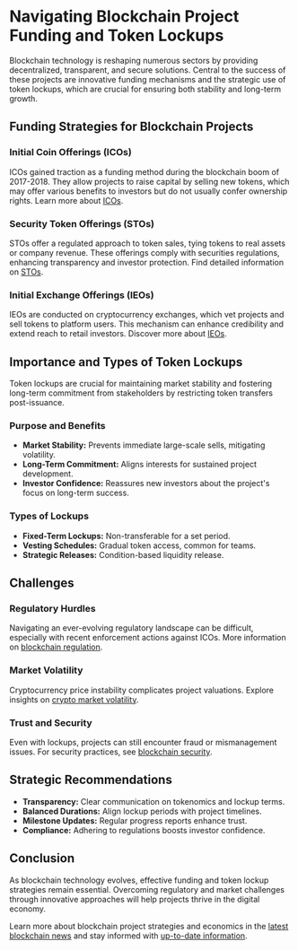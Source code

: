# Navigating Blockchain Project Funding and Token Lockups

Blockchain technology is reshaping numerous sectors by providing decentralized, transparent, and secure solutions. Central to the success of these projects are innovative funding mechanisms and the strategic use of token lockups, which are crucial for ensuring both stability and long-term growth.

## Funding Strategies for Blockchain Projects

### Initial Coin Offerings (ICOs)

ICOs gained traction as a funding method during the blockchain boom of 2017-2018. They allow projects to raise capital by selling new tokens, which may offer various benefits to investors but do not usually confer ownership rights. Learn more about [ICOs](https://www.investopedia.com/terms/i/initial-coin-offering-ico.asp).

### Security Token Offerings (STOs)

STOs offer a regulated approach to token sales, tying tokens to real assets or company revenue. These offerings comply with securities regulations, enhancing transparency and investor protection. Find detailed information on [STOs](https://www.investopedia.com/terms/s/security-token-offering-sto.asp).

### Initial Exchange Offerings (IEOs)

IEOs are conducted on cryptocurrency exchanges, which vet projects and sell tokens to platform users. This mechanism can enhance credibility and extend reach to retail investors. Discover more about [IEOs](https://www.coindesk.com/learn/2020/05/04/what-is-an-initial-exchange-offering-ieo/).

## Importance and Types of Token Lockups

Token lockups are crucial for maintaining market stability and fostering long-term commitment from stakeholders by restricting token transfers post-issuance.

### Purpose and Benefits

- **Market Stability:** Prevents immediate large-scale sells, mitigating volatility.
- **Long-Term Commitment:** Aligns interests for sustained project development.
- **Investor Confidence:** Reassures new investors about the project's focus on long-term success.

### Types of Lockups

- **Fixed-Term Lockups:** Non-transferable for a set period.
- **Vesting Schedules:** Gradual token access, common for teams.
- **Strategic Releases:** Condition-based liquidity release.

## Challenges

### Regulatory Hurdles

Navigating an ever-evolving regulatory landscape can be difficult, especially with recent enforcement actions against ICOs. More information on [blockchain regulation](https://www.weforum.org/agenda/2021/05/with-regulation-blockchain-the-future-of-finance/).

### Market Volatility

Cryptocurrency price instability complicates project valuations. Explore insights on [crypto market volatility](https://www.forbes.com/sites/rogerhuang/2021/06/01/why-crypto-markets-are-so-volatile/).

### Trust and Security

Even with lockups, projects can still encounter fraud or mismanagement issues. For security practices, see [blockchain security](https://builtin.com/blockchain/blockchain-security).

## Strategic Recommendations

- **Transparency:** Clear communication on tokenomics and lockup terms.
- **Balanced Durations:** Align lockup periods with project timelines.
- **Milestone Updates:** Regular progress reports enhance trust.
- **Compliance:** Adhering to regulations boosts investor confidence.

## Conclusion

As blockchain technology evolves, effective funding and token lockup strategies remain essential. Overcoming regulatory and market challenges through innovative approaches will help projects thrive in the digital economy.

Learn more about blockchain project strategies and economics in the [latest blockchain news](https://www.coindesk.com/) and stay informed with [up-to-date information](https://www.theblockcrypto.com/).